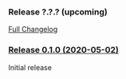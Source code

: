 ### Release ?.?.? (upcoming)
[Full Changelog](https://github.com/Autarkysoft/Denovo/compare/B0.1.0.0...master)

### [Release 0.1.0 (2020-05-02)](https://github.com/Autarkysoft/Denovo/tree/B0.1.0.0)
Initial release